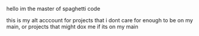 hello im the master of spaghetti code

this is my alt acccount for projects that i dont care for enough to be on my main, or projects that might dox me if its on my main
